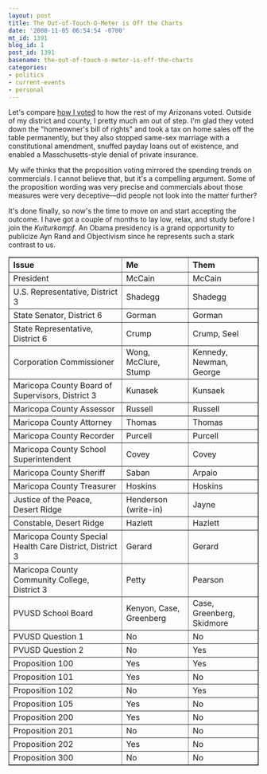 ```yaml
---
layout: post
title: The Out-of-Touch-O-Meter is Off the Charts
date: '2008-11-05 06:54:54 -0700'
mt_id: 1391
blog_id: 1
post_id: 1391
basename: the-out-of-touch-o-meter-is-off-the-charts
categories:
- politics
- current-events
- personal
---
```

<p>
Let's compare <a href="http://bbrown.info/2008/10/06/how-i-voted-today.aspx">how I voted</a> to how the rest of my Arizonans voted. Outside of my district and county, I pretty much am out of step. I'm glad they voted down the "homeowner's bill of rights" and took a tax on home sales off the table permanently, but they also stopped same-sex marriage with a constitutional amendment, snuffed payday loans out of existence, and enabled a Masschusetts-style denial of private insurance.
</p>
<p>
My wife thinks that the proposition voting mirrored the spending trends on commercials. I cannot believe that, but it's a compelling argument. Some of the proposition wording was very precise and commercials about those measures were very deceptive&#x2014;did people not look into the matter further?
</p>
<p>
It's done finally, so now's the time to move on and start accepting the outcome. I have got a couple of months to lay low, relax, and study before I join the <cite>Kulturkampf</cite>. An Obama presidency is a grand opportunity to publicize Ayn Rand and Objectivism since he represents such a stark contrast to us.
</p>
<table width="100%" cellpadding="3" cellspacing="0" border="1">
<tr style="text-align:left;">
<th>Issue</th>
<th>Me</th>
<th>Them</th>
</tr>
<tr>
<td>President</td>
<td>McCain</td>
<td>McCain</td>
</tr>
<tr>
<td>U.S. Representative, District 3</td>
<td>Shadegg</td>
<td>Shadegg</td>
</tr>
<tr>
<td>State Senator, District 6</td>
<td>Gorman</td>
<td>Gorman</td>
</tr>
<tr>
<td>State Representative, District 6</td>
<td>Crump</td>
<td>Crump, Seel</td>
</tr>
<tr>
<td>Corporation Commissioner</td>
<td>Wong, McClure, Stump</td>
<td>Kennedy, Newman, George</td>
</tr>
<tr>
<td>Maricopa County Board of Supervisors, District 3</td>
<td>Kunasek</td>
<td>Kunsaek</td>
</tr>
<tr>
<td>Maricopa County Assessor</td>
<td>Russell</td>
<td>Russell</td>
</tr>
<tr>
<td>Maricopa County Attorney</td>
<td>Thomas</td>
<td>Thomas</td>
</tr>
<tr>
<td>Maricopa County Recorder</td>
<td>Purcell</td>
<td>Purcell</td>
</tr>
<tr>
<td>Maricopa County School Superintendent</td>
<td>Covey</td>
<td>Covey</td>
</tr>
<tr>
<td>Maricopa County Sheriff</td>
<td>Saban</td>
<td>Arpaio</td>
</tr>
<tr>
<td>Maricopa County Treasurer</td>
<td>Hoskins</td>
<td>Hoskins</td>
</tr>
<tr>
<td>Justice of the Peace, Desert Ridge</td>
<td>Henderson (write-in)</td>
<td>Jayne</td>
</tr>
<tr>
<td>Constable, Desert Ridge</td>
<td>Hazlett</td>
<td>Hazlett</td>
</tr>
<tr>
<td>Maricopa County Special Health Care District, District 3</td>
<td>Gerard</td>
<td>Gerard</td>
</tr>
<tr>
<td>Maricopa County Community College, District 3</td>
<td>Petty</td>
<td>Pearson</td>
</tr>
<tr>
<td>PVUSD School Board</td>
<td>Kenyon, Case, Greenberg</td>
<td>Case, Greenberg, Skidmore</td>
</tr>
<tr>
<td>PVUSD Question 1</td>
<td>No</td>
<td>No</td>
</tr>
<tr>
<td>PVUSD Question 2</td>
<td>No</td>
<td>Yes</td>
</tr>
<tr>
<td>Proposition 100</td>
<td>Yes</td>
<td>Yes</td>
</tr>
<tr>
<td>Proposition 101</td>
<td>Yes</td>
<td>No</td>
</tr>
<tr>
<td>Proposition 102</td>
<td>No</td>
<td>Yes</td>
</tr>
<tr>
<td>Proposition 105</td>
<td>Yes</td>
<td>No</td>
</tr>
<tr>
<td>Proposition 200</td>
<td>Yes</td>
<td>No</td>
</tr>
<tr>
<td>Proposition 201</td>
<td>No</td>
<td>No</td>
</tr>
<tr>
<td>Proposition 202</td>
<td>Yes</td>
<td>No</td>
</tr>
<tr>
<td>Proposition 300</td>
<td>No</td>
<td>No</td>
</tr>
</table>
